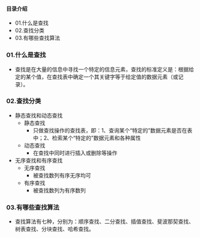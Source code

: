 #### 目录介绍
- 01.什么是查找
- 02.查找分类
- 03.有哪些查找算法





### 01.什么是查找
- 查找是在大量的信息中寻找一个特定的信息元素，查找的标准定义是：根据给定的某个值，在查找表中确定一个其关键字等于给定值的数据元素（或记录）。




### 02.查找分类
- 静态查找和动态查找
    - 静态查找	
        - 只做查找操作的查找表，即：1、查询某个“特定的”数据元素是否在表中；2、检索某个“特定的”数据元素和各种属性
    - 动态查找	
        - 在查找中同时进行插入或删除等操作
- 无序查找和有序查找
    - 无序查找	
        - 被查找数列有序无序均可
    - 有序查找	
        - 被查找数列为有序数列


### 03.有哪些查找算法
- 查找算法有七种，分别为：顺序查找、二分查找、插值查找、斐波那契查找、树表查找、分块查找、哈希查找。







